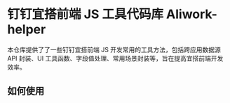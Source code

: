 # 钉钉宜搭前端 JS 工具代码库 Aliwork-helper

本仓库提供了了一些钉钉宜搭前端 JS 开发常用的工具方法，包括跨应用数据源 API 封装、UI 工具函数、字段值处理、常用场景封装等，旨在提高宜搭前端开发效率。

## 如何使用
